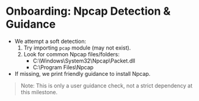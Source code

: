 # Onboarding: Npcap Detection & Guidance

- We attempt a soft detection:
  1) Try importing `pcap` module (may not exist).
  2) Look for common Npcap files/folders:
     - C:\Windows\System32\Npcap\Packet.dll
     - C:\Program Files\Npcap
- If missing, we print friendly guidance to install Npcap.

> Note: This is only a user guidance check, not a strict dependency at this milestone.
